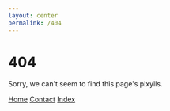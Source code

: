 ```yaml
---
layout: center
permalink: /404
---
```


# 404

Sorry, we can't seem to find this page's pixylls. 

<div class="mt3">
  <a href="{{ site.baseurl }}/" class="button button-blue button-big">Home</a>
  <a href="{{ site.baseurl }}/contact/" class="button button-blue button-big">Contact</a>
  <a href="{{ site.baseurl }}/index/" class="button button-blue button-big">Index</a>
</div>
